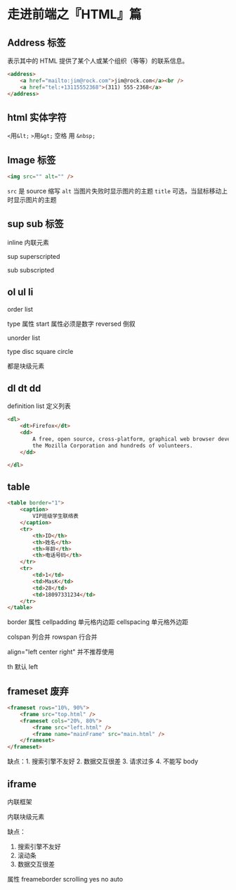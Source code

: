 # 走进前端之『HTML』篇










## Address 标签

表示其中的 HTML 提供了某个人或某个组织（等等）的联系信息。

```html
<address>
    <a href="mailto:jim@rock.com">jim@rock.com</a><br />
    <a href="tel:+13115552368">(311) 555-2368</a>
</address>
```

## html 实体字符

`<`用`&lt;`
`>`用`&gt;`
空格 用 `&nbsp;`

## Image 标签

```html
<img src="" alt="" />
```

`src` 是 source 缩写
`alt` 当图片失败时显示图片的主题
`title` 可选，当鼠标移动上时显示图片的主题


## sup sub 标签

inline 内联元素

sup superscripted

sub subscripted



## ol ul li

order list

type 属性
start 属性必须是数字
reversed 倒叙

unorder list

type disc square circle

都是块级元素

## dl dt dd

definition list 定义列表

```html
<dl>
    <dt>Firefox</dt>
    <dd>
        A free, open source, cross-platform, graphical web browser developed by
        the Mozilla Corporation and hundreds of volunteers.
    </dd>

</dl>
```

## table

```html
<table border="1">
    <caption>
        VIP班级学生联络表
    </caption>
    <tr>
        <th>ID</th>
        <th>姓名</th>
        <th>年龄</th>
        <th>电话号码</th>
    </tr>
    <tr>
        <td>1</td>
        <td>MasK</td>
        <td>28</td>
        <td>18097331234</td>
    </tr>
</table>
```

border 属性
cellpadding 单元格内边距
cellspacing 单元格外边距

colspan 列合并
rowspan 行合并

align="left center right" 并不推荐使用

th 默认 left


## frameset 废弃

```html
<frameset rows="10%, 90%">
    <frame src="top.html" />
    <frameset cols="20%, 80%">
        <frame src="left.html" />
        <frame name="mainFrame" src="main.html" />
    </frameset>
</frameset>
```

缺点：1. 搜索引擎不友好 2. 数据交互很差 3. 请求过多 4. 不能写 body

## iframe

内联框架

内联块级元素

缺点：
1. 搜索引擎不友好
2. 滚动条
3. 数据交互很差

属性
freameborder
scrolling yes no auto